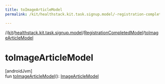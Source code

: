 ```yaml
---
title: toImageArticleModel
permalink: /kit/healthstack.kit.task.signup.model/-registration-completed-model/to-image-article-model.html

---
```

//[kit](/kit.html)/[healthstack.kit.task.signup.model](../index.html)/[RegistrationCompletedModel](index.html)/[toImageArticleModel](to-image-article-model.html)



# toImageArticleModel



[androidJvm]\
fun [toImageArticleModel](to-image-article-model.html)(): [ImageArticleModel](../../healthstack.kit.task.base/-image-article-model/index.html)




